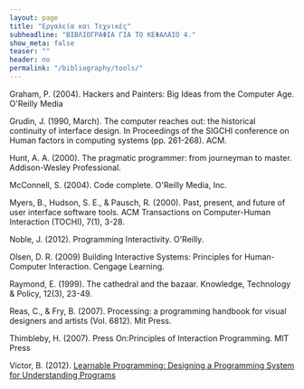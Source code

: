 ```yaml
---
layout: page
title: "Εργαλεία και Τεχνικές"
subheadline: "ΒΙΒΛΙΟΓΡΑΦΙΑ ΓΙΑ ΤΟ ΚΕΦΑΛΑΙΟ 4."
show_meta: false
teaser: ""
header: no
permalink: "/bibliography/tools/"
---
```


Graham, P. (2004). Hackers and Painters: Big Ideas from the Computer Age. O'Reilly Media

Grudin, J. (1990, March). The computer reaches out: the historical continuity of interface design. In Proceedings of the SIGCHI conference on Human factors in computing systems (pp. 261-268). ACM.

Hunt, A. A. (2000). The pragmatic programmer: from journeyman to master. Addison-Wesley Professional.

McConnell, S. (2004). Code complete. O'Reilly Media, Inc.

Myers, B., Hudson, S. E., & Pausch, R. (2000). Past, present, and future of user interface software tools. ACM Transactions on Computer-Human Interaction (TOCHI), 7(1), 3-28.

Noble, J. (2012). Programming Interactivity. O'Reilly.

Olsen, D. R. (2009) Building Interactive Systems: Principles for Human-Computer Interaction. Cengage Learning.

Raymond, E. (1999). The cathedral and the bazaar. Knowledge, Technology & Policy, 12(3), 23-49.

Reas, C., & Fry, B. (2007). Processing: a programming handbook for visual designers and artists (Vol. 6812). Mit Press.

Thimbleby, H. (2007). Press On:Principles of Interaction Programming. MIT Press

Victor, Β. (2012). [Learnable Programming: Designing a Programming System for Understanding Programs](http://worrydream.com/LearnableProgramming/)
